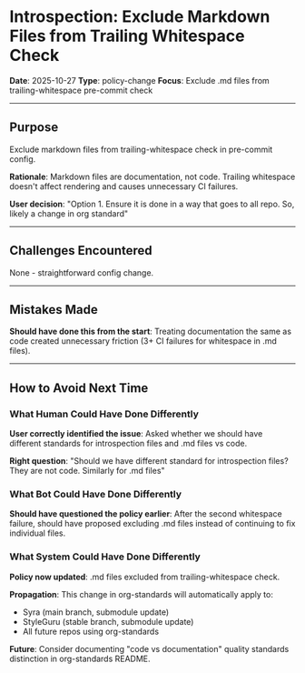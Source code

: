 # Introspection: Exclude Markdown Files from Trailing Whitespace Check

**Date**: 2025-10-27
**Type**: policy-change
**Focus**: Exclude .md files from trailing-whitespace pre-commit check

---

## Purpose

Exclude markdown files from trailing-whitespace check in pre-commit config.

**Rationale**: Markdown files are documentation, not code. Trailing whitespace
doesn't affect rendering and causes unnecessary CI failures.

**User decision**: "Option 1. Ensure it is done in a way that goes to all repo.
So, likely a change in org standard"

---

## Challenges Encountered

None - straightforward config change.

---

## Mistakes Made

**Should have done this from the start**: Treating documentation the same as
code created unnecessary friction (3+ CI failures for whitespace in .md files).

---

## How to Avoid Next Time

### What Human Could Have Done Differently

**User correctly identified the issue**: Asked whether we should have different
standards for introspection files and .md files vs code.

**Right question**: "Should we have different standard for introspection files?
They are not code. Similarly for .md files"

### What Bot Could Have Done Differently

**Should have questioned the policy earlier**: After the second whitespace
failure, should have proposed excluding .md files instead of continuing to fix
individual files.

### What System Could Have Done Differently

**Policy now updated**: .md files excluded from trailing-whitespace check.

**Propagation**: This change in org-standards will automatically apply to:
- Syra (main branch, submodule update)
- StyleGuru (stable branch, submodule update)
- All future repos using org-standards

**Future**: Consider documenting "code vs documentation" quality standards
distinction in org-standards README.
